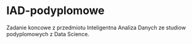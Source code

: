 # IAD-podyplomowe

Zadanie koncowe z przedmiotu Inteligentna Analiza Danych ze studiow podyplomowych z Data Science.